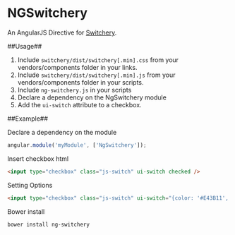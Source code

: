 NGSwitchery
===========

An AngularJS Directive for [Switchery](http://abpetkov.github.io/switchery/).

##Usage##

1. Include `switchery/dist/switchery[.min].css` from your vendors/components folder in your links.
2. Include `switchery/dist/switchery[.min].js` from your vendors/components folder in your scripts.
3. Include `ng-switchery.js` in your scripts
4. Declare a dependency on the NgSwitchery module
5. Add the `ui-switch` attribute to a checkbox.

##Example##

Declare a dependency on the module
```javascript
angular.module('myModule', ['NgSwitchery']);
```

Insert checkbox html
```html
<input type="checkbox" class="js-switch" ui-switch checked />
```

Setting Options
```html
<input type="checkbox" class="js-switch" ui-switch="{color: '#E43B11', secondaryColor: '#F89279'}" />
```


Bower install
```
bower install ng-switchery
```

